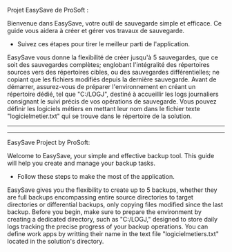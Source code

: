 Projet EasySave de ProSoft : 

Bienvenue dans EasySave, votre outil de sauvegarde simple et efficace. 
Ce guide vous aidera à créer et gérer vos travaux de sauvegarde. 
* Suivez ces étapes pour tirer le meilleur parti de l'application.

EasySave vous donne la flexibilité de créer jusqu'à 5 sauvegardes, que ce soit des sauvegardes complètes;
englobant l'intégralité des répertoires sources vers des répertoires cibles, ou des sauvegardes différentielles; ne copiant que les fichiers modifiés depuis la dernière sauvegarde. 
Avant de démarrer, assurez-vous de préparer l'environnement en créant un répertoire dédié, tel que "C:/LOGJ", destiné à accueillir les logs journaliers consignant le suivi précis de vos opérations de sauvegarde.
Vous pouvez définir les logiciels métiers en mettant leur nom dans le fichier texte "logicielmetier.txt" qui se trouve dans le répertoire de la solution.

***********************







***********************
EasySave Project by ProSoft:

Welcome to EasySave, your simple and effective backup tool. 
This guide will help you create and manage your backup tasks. 
* Follow these steps to make the most of the application.

EasySave gives you the flexibility to create up to 5 backups, whether they are full backups encompassing entire source directories to target directories or differential backups, only copying files modified since the last backup. 
Before you begin, make sure to prepare the environment by creating a dedicated directory, such as "C:/LOGJ," designed to store daily logs tracking the precise progress of your backup operations.
You can define work apps by writting their name in the text file "logicielmetiers.txt" located in the solution's directory.







